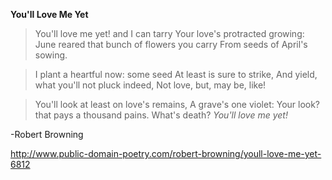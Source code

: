   **You'll Love Me Yet**

  >You'll love me yet! and I can tarry
  Your love's protracted growing:
  June reared that bunch of flowers you carry
  From seeds of April's sowing.

  >I plant a heartful now: some seed
  At least is sure to strike,
  And yield, what you'll not pluck indeed,
  Not love, but, may be, like!

  >You'll look at least on love's remains,
  A grave's one violet:
  Your look? that pays a thousand pains.
  What's death? *You'll love me yet!*
    
  -Robert Browning
    
  http://www.public-domain-poetry.com/robert-browning/youll-love-me-yet-6812
    
